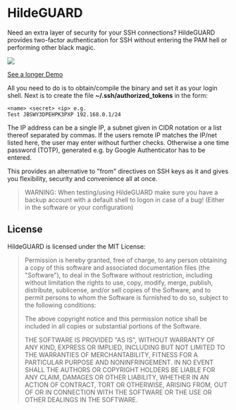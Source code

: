 # HildeGUARD

Need an extra layer of security for your SSH connections? HildeGUARD provides two-factor authentication for SSH without entering the PAM hell or performing other black magic.

![](https://github.com/scireum/hildeguard/raw/master/hildeguard_short.gif)

[See a longer Demo](https://github.com/scireum/hildeguard/blob/master/DEMO.md)

All you need to do is to obtain/compile the binary and set it as your login shell. Next is to create the file **~/.ssh/authorized_tokens** in the form:

```
<name> <secret> <ip> e.g.
Test JBSWY3DPEHPK3PXP 192.168.0.1/24
```

The IP address can be a single IP, a subnet given in CIDR notation or a list thereof separated by commas. If the users remote IP matches the IP/net listed here, the user may enter without further checks. Otherwise a one time password (TOTP), generated e.g. by Google Authenticator has to be entered.

This provides an alternative to "from" directives on SSH keys as it and gives you flexibility, security and convenience all at once.

> WARNING: When testing/using HildeGUARD make sure you have a backup account with a default shell to logon in case of a bug! 
> (Either in the software or your configuration)

## License

HildeGUARD is licensed under the MIT License:

> Permission is hereby granted, free of charge, to any person obtaining a copy
> of this software and associated documentation files (the "Software"), to deal
> in the Software without restriction, including without limitation the rights
> to use, copy, modify, merge, publish, distribute, sublicense, and/or sell
> copies of the Software, and to permit persons to whom the Software is
> furnished to do so, subject to the following conditions:
> 
> The above copyright notice and this permission notice shall be included in
> all copies or substantial portions of the Software.
> 
> THE SOFTWARE IS PROVIDED "AS IS", WITHOUT WARRANTY OF ANY KIND, EXPRESS OR
> IMPLIED, INCLUDING BUT NOT LIMITED TO THE WARRANTIES OF MERCHANTABILITY,
> FITNESS FOR A PARTICULAR PURPOSE AND NONINFRINGEMENT. IN NO EVENT SHALL THE
> AUTHORS OR COPYRIGHT HOLDERS BE LIABLE FOR ANY CLAIM, DAMAGES OR OTHER
> LIABILITY, WHETHER IN AN ACTION OF CONTRACT, TORT OR OTHERWISE, ARISING FROM,
> OUT OF OR IN CONNECTION WITH THE SOFTWARE OR THE USE OR OTHER DEALINGS IN
> THE SOFTWARE.
